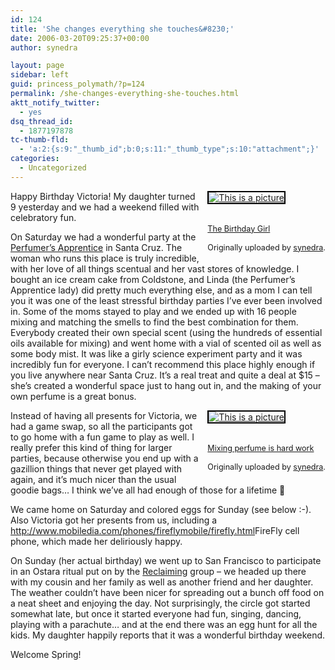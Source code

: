 ```yaml
---
id: 124
title: 'She changes everything she touches&#8230;'
date: 2006-03-20T09:25:37+00:00
author: synedra

layout: page
sidebar: left
guid: princess_polymath/?p=124
permalink: /she-changes-everything-she-touches.html
aktt_notify_twitter:
  - yes
dsq_thread_id:
  - 1877197878
tc-thumb-fld:
  - 'a:2:{s:9:"_thumb_id";b:0;s:11:"_thumb_type";s:10:"attachment";}'
categories:
  - Uncategorized
---
```

<div style="float: right; margin-left: 10px; margin-bottom: 10px;">
  <a href="http://www.flickr.com/photos/36572571@N00/115359594/" title="photo sharing"><img alt="This is a picture" src="http://static.flickr.com/51/115359594_258664eae7_m.jpg" class="grouped_elements" rel="tc-fancybox-group124" alt="This is a picture" style="border: solid 2px #000000;" /></a><br /> <br /> <span style="font-size: 0.9em; margin-top: 0px;"><br /> <a href="http://www.flickr.com/photos/36572571@N00/115359594/">The Birthday Girl</a><br /> <br /> Originally uploaded by <a href="http://www.flickr.com/people/36572571@N00/">synedra</a>.<br /> </span>
</div>

Happy Birthday Victoria! My daughter turned 9 yesterday and we had a weekend filled with celebratory fun.
  
On Saturday we had a wonderful party at the [Perfumer&#8217;s Apprentice](http://www.perfumersapprentice.com) in Santa Cruz. The woman who runs this place is truly incredible, with her love of all things scentual and her vast stores of knowledge. I bought an ice cream cake from Coldstone, and Linda (the Perfumer&#8217;s Apprentice lady) did pretty much everything else, and as a mom I can tell you it was one of the least stressful birthday parties I&#8217;ve ever been involved in. Some of the moms stayed to play and we ended up with 16 people mixing and matching the smells to find the best combination for them. Everybody created their own special scent (using the hundreds of essential oils available for mixing) and went home with a vial of scented oil as well as some body mist. It was like a girly science experiment party and it was incredibly fun for everyone. I can&#8217;t recommend this place highly enough if you live anywhere near Santa Cruz. It&#8217;s a real treat and quite a deal at $15 &#8211; she&#8217;s created a wonderful space just to hang out in, and the making of your own perfume is a great bonus.

<div style="float: right; margin-left: 10px; margin-bottom: 10px;">
  <a href="http://www.flickr.com/photos/36572571@N00/115428589/" title="photo sharing"><img alt="This is a picture" src="http://static.flickr.com/47/115428589_0de4420f72_m.jpg" class="grouped_elements" rel="tc-fancybox-group124" alt="This is a picture" style="border: solid 2px #000000;" /></a><br /> <br /> <span style="font-size: 0.9em; margin-top: 0px;"><br /> <a href="http://www.flickr.com/photos/36572571@N00/115428589/">Mixing perfume is hard work</a><br /> <br /> Originally uploaded by <a href="http://www.flickr.com/people/36572571@N00/">synedra</a>.<br /> </span>
</div>

Instead of having all presents for Victoria, we had a game swap, so all the participants got to go home with a fun game to play as well. I really prefer this kind of thing for larger parties, because otherwise you end up with a gazillion things that never get played with again, and it&#8217;s much nicer than the usual goodie bags&#8230; I think we&#8217;ve all had enough of those for a lifetime 🙂
  
We came home on Saturday and colored eggs for Sunday (see below :-). Also Victoria got her presents from us, including a <http://www.mobiledia.com/phones/fireflymobile/firefly.html>FireFly</a> cell phone, which made her deliriously happy.
  
On Sunday (her actual birthday) we went up to San Francisco to participate in an Ostara ritual put on by the [Reclaiming](http://www.reclaiming.org/rituals) group &#8211; we headed up there with my cousin and her family as well as another friend and her daughter. The weather couldn&#8217;t have been nicer for spreading out a bunch off food on a neat sheet and enjoying the day. Not surprisingly, the circle got started somewhat late, but once it started everyone had fun, singing, dancing, playing with a parachute&#8230; and at the end there was an egg hunt for all the kids. My daughter happily reports that it was a wonderful birthday weekend.
  
Welcome Spring!